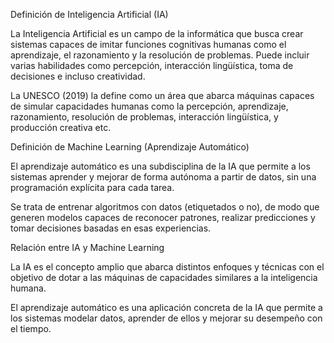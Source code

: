 Definición de Inteligencia Artificial (IA)

La Inteligencia Artificial es un campo de la informática que busca crear sistemas capaces de imitar funciones cognitivas humanas como el aprendizaje, el razonamiento y la resolución de problemas. Puede incluir varias habilidades como percepción, interacción lingüística, toma de decisiones e incluso creatividad.

La UNESCO (2019) la define como un área que abarca máquinas capaces de simular capacidades humanas como la percepción, aprendizaje, razonamiento, resolución de problemas, interacción lingüística, y producción creativa etc.

Definición de Machine Learning (Aprendizaje Automático)

El aprendizaje automático es una subdisciplina de la IA que permite a los sistemas aprender y mejorar de forma autónoma a partir de datos, sin una programación explícita para cada tarea.

Se trata de entrenar algoritmos con datos (etiquetados o no), de modo que generen modelos capaces de reconocer patrones, realizar predicciones y tomar decisiones basadas en esas experiencias.

Relación entre IA y Machine Learning

La IA es el concepto amplio que abarca distintos enfoques y técnicas con el objetivo de dotar a las máquinas de capacidades similares a la inteligencia humana.

El aprendizaje automático es una aplicación concreta de la IA que permite a los sistemas modelar datos, aprender de ellos y mejorar su desempeño con el tiempo.